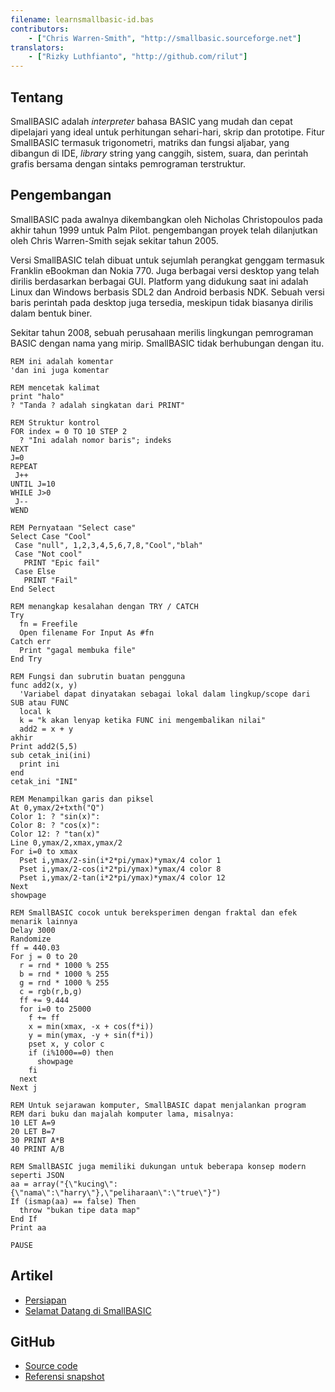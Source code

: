 ```yaml
---
filename: learnsmallbasic-id.bas
contributors:
    - ["Chris Warren-Smith", "http://smallbasic.sourceforge.net"]
translators:
    - ["Rizky Luthfianto", "http://github.com/rilut"]
---
```


## Tentang

SmallBASIC adalah *interpreter* bahasa BASIC yang mudah dan cepat dipelajari yang ideal untuk perhitungan sehari-hari, skrip dan prototipe. Fitur SmallBASIC termasuk trigonometri, matriks dan fungsi aljabar, yang dibangun di IDE, *library* string yang canggih, sistem, suara, dan perintah grafis bersama dengan sintaks pemrograman terstruktur.

## Pengembangan

SmallBASIC pada awalnya dikembangkan oleh Nicholas Christopoulos pada akhir tahun 1999 untuk Palm Pilot. pengembangan proyek telah dilanjutkan oleh Chris Warren-Smith sejak sekitar tahun 2005.

Versi SmallBASIC telah dibuat untuk sejumlah perangkat genggam termasuk Franklin eBookman dan Nokia 770. Juga berbagai versi desktop yang telah dirilis berdasarkan berbagai GUI. Platform yang didukung saat ini adalah Linux dan Windows berbasis SDL2 dan Android berbasis NDK. Sebuah versi baris perintah pada desktop juga tersedia, meskipun tidak biasanya dirilis dalam bentuk biner.

Sekitar tahun 2008, sebuah perusahaan merilis lingkungan pemrograman BASIC dengan nama yang mirip. SmallBASIC tidak berhubungan dengan itu.

```
REM ini adalah komentar
'dan ini juga komentar

REM mencetak kalimat
print "halo"
? "Tanda ? adalah singkatan dari PRINT"

REM Struktur kontrol
FOR index = 0 TO 10 STEP 2
  ? "Ini adalah nomor baris"; indeks
NEXT
J=0
REPEAT
 J++
UNTIL J=10
WHILE J>0
 J--
WEND

REM Pernyataan "Select case"
Select Case "Cool"
 Case "null", 1,2,3,4,5,6,7,8,"Cool","blah"
 Case "Not cool"
   PRINT "Epic fail"
 Case Else
   PRINT "Fail"
End Select

REM menangkap kesalahan dengan TRY / CATCH
Try
  fn = Freefile
  Open filename For Input As #fn
Catch err
  Print "gagal membuka file"
End Try

REM Fungsi dan subrutin buatan pengguna
func add2(x, y)
  'Variabel dapat dinyatakan sebagai lokal dalam lingkup/scope dari SUB atau FUNC
  local k
  k = "k akan lenyap ketika FUNC ini mengembalikan nilai"
  add2 = x + y
akhir
Print add2(5,5)
sub cetak_ini(ini)
  print ini
end
cetak_ini "INI"

REM Menampilkan garis dan piksel
At 0,ymax/2+txth("Q")
Color 1: ? "sin(x)":
Color 8: ? "cos(x)":
Color 12: ? "tan(x)"
Line 0,ymax/2,xmax,ymax/2
For i=0 to xmax
  Pset i,ymax/2-sin(i*2*pi/ymax)*ymax/4 color 1
  Pset i,ymax/2-cos(i*2*pi/ymax)*ymax/4 color 8
  Pset i,ymax/2-tan(i*2*pi/ymax)*ymax/4 color 12
Next
showpage

REM SmallBASIC cocok untuk bereksperimen dengan fraktal dan efek menarik lainnya
Delay 3000
Randomize
ff = 440.03
For j = 0 to 20
  r = rnd * 1000 % 255
  b = rnd * 1000 % 255
  g = rnd * 1000 % 255
  c = rgb(r,b,g)
  ff += 9.444
  for i=0 to 25000
    f += ff
    x = min(xmax, -x + cos(f*i))
    y = min(ymax, -y + sin(f*i))
    pset x, y color c
    if (i%1000==0) then
      showpage
    fi
  next
Next j

REM Untuk sejarawan komputer, SmallBASIC dapat menjalankan program
REM dari buku dan majalah komputer lama, misalnya:
10 LET A=9
20 LET B=7
30 PRINT A*B
40 PRINT A/B

REM SmallBASIC juga memiliki dukungan untuk beberapa konsep modern seperti JSON
aa = array("{\"kucing\":{\"nama\":\"harry\"},\"peliharaan\":\"true\"}")
If (ismap(aa) == false) Then
  throw "bukan tipe data map"
End If
Print aa

PAUSE
```

## Artikel

* [Persiapan](http://smallbasic.sourceforge.net/?q=node/1573)
* [Selamat Datang di SmallBASIC](http://smallbasic.sourceforge.net/?q=node/838)

## GitHub

* [Source code](https://github.com/smallbasic/SmallBASIC)
* [Referensi snapshot](http://smallbasic.github.io/)
